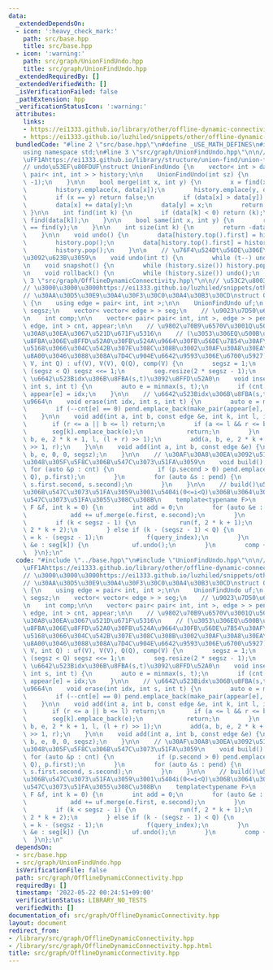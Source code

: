 ```yaml
---
data:
  _extendedDependsOn:
  - icon: ':heavy_check_mark:'
    path: src/base.hpp
    title: src/base.hpp
  - icon: ':warning:'
    path: src/graph/UnionFindUndo.hpp
    title: src/graph/UnionFindUndo.hpp
  _extendedRequiredBy: []
  _extendedVerifiedWith: []
  _isVerificationFailed: false
  _pathExtension: hpp
  _verificationStatusIcon: ':warning:'
  attributes:
    links:
    - https://ei1333.github.io/library/other/offline-dynamic-connectivity.cpp
    - https://ei1333.github.io/luzhiled/snippets/other/offline-dynamic-connectivity.html
  bundledCode: "#line 2 \"src/base.hpp\"\n#define _USE_MATH_DEFINES\n#include <bits/stdc++.h>\n\
    using namespace std;\n#line 3 \"src/graph/UnionFindUndo.hpp\"\n\n// \u53C2\u8003\
    \uFF1Ahttps://ei1333.github.io/library/structure/union-find/union-find-undo.cpp\n\
    // undo\u53EF\u80FDUF\nstruct UnionFindUndo {\n    vector< int > data;\n    stack<\
    \ pair< int, int > > history;\n\n    UnionFindUndo(int sz) {\n        data.assign(sz,\
    \ -1);\n    }\n\n    bool merge(int x, int y) {\n        x = find(x), y = find(y);\n\
    \        history.emplace(x, data[x]);\n        history.emplace(y, data[y]);\n\
    \        if (x == y) return false;\n        if (data[x] > data[y]) swap(x, y);\n\
    \        data[x] += data[y];\n        data[y] = x;\n        return true;\n   \
    \ }\n\n    int find(int k) {\n        if (data[k] < 0) return (k);\n        return\
    \ find(data[k]);\n    }\n\n    bool same(int x, int y) {\n        return find(x)\
    \ == find(y);\n    }\n\n    int size(int k) {\n        return -data[find(k)];\n\
    \    }\n\n    void undo() {\n        data[history.top().first] = history.top().second;\n\
    \        history.pop();\n        data[history.top().first] = history.top().second;\n\
    \        history.pop();\n    }\n\n    // \u76F4\u524Dt\u56DE\u306E\u64CD\u4F5C\
    \u3092\u623B\u3059\n    void undo(int t) {\n        while (t--) undo();\n    }\n\
    \n    void snapshot() {\n        while (history.size()) history.pop();\n    }\n\
    \n    void rollback() {\n        while (history.size()) undo();\n    }\n};\n#line\
    \ 3 \"src/graph/OfflineDynamicConnectivity.hpp\"\n\n// \u53C2\u8003\uFF1Ahttps://ei1333.github.io/library/other/offline-dynamic-connectivity.cpp\n\
    // \u3000\u3000\u3000https://ei1333.github.io/luzhiled/snippets/other/offline-dynamic-connectivity.html\n\
    // \u30AA\u30D5\u30E9\u30A4\u30F3\u30C0\u30A4\u30B3\u30CD\nstruct OfflineDynamicConnectivity\
    \ {\n    using edge = pair< int, int >;\n\n    UnionFindUndo uf;\n    int V, Q,\
    \ segsz;\n    vector< vector< edge > > seg;\n    // \u9023\u7D50\u6210\u5206\u6570\
    \n    int comp;\n\n    vector< pair< pair< int, int >, edge > > pend;\n    map<\
    \ edge, int > cnt, appear;\n\n    // \u9802\u70B9\u6570V\u3001Q\u500B\u306E\u30AF\
    \u30A8\u30EA\u3067\u521D\u671F\u5316\n    // (\u3053\u306EQ\u500B\u306B\u306F\u3001\
    \u8FBA\u306E\u8FFD\u52A0\u30FB\u524A\u9664\u30FB\u56DE\u7B54\u30AF\u30A8\u30EA\
    \u5168\u3066\u304C\u542B\u307E\u308C\u308B\u3002\u30AF\u30A8\u30EA\u6570\u3068\
    \u8A00\u3046\u3088\u308A\u7D4C\u904E\u6642\u9593\u306E\u6700\u5927)\n    OfflineDynamicConnectivity(int\
    \ V, int Q) : uf(V), V(V), Q(Q), comp(V) {\n        segsz = 1;\n        while\
    \ (segsz < Q) segsz <<= 1;\n        seg.resize(2 * segsz - 1);\n    }\n\n    //\
    \ \u6642\u523Bidx\u306B\u8FBA(s,t)\u3092\u8FFD\u52A0\n    void insert(int idx,\
    \ int s, int t) {\n        auto e = minmax(s, t);\n        if (cnt[e]++ == 0)\
    \ appear[e] = idx;\n    }\n\n    // \u6642\u523Bidx\u306B\u8FBA(s,t)\u3092\u524A\
    \u9664\n    void erase(int idx, int s, int t) {\n        auto e = minmax(s, t);\n\
    \        if (--cnt[e] == 0) pend.emplace_back(make_pair(appear[e], idx), e);\n\
    \    }\n\n    void add(int a, int b, const edge &e, int k, int l, int r) {\n \
    \       if (r <= a || b <= l) return;\n        if (a <= l && r <= b) {\n     \
    \       seg[k].emplace_back(e);\n            return;\n        }\n        add(a,\
    \ b, e, 2 * k + 1, l, (l + r) >> 1);\n        add(a, b, e, 2 * k + 2, (l + r)\
    \ >> 1, r);\n    }\n\n    void add(int a, int b, const edge &e) {\n        add(a,\
    \ b, e, 0, 0, segsz);\n    }\n\n    // \u30AF\u30A8\u30EA\u3092\u5168\u3066\u4E0E\
    \u3048\u305F\u5F8C\u306B\u547C\u3073\u51FA\u3059\n    void build() {\n       \
    \ for (auto &p : cnt) {\n            if (p.second > 0) pend.emplace_back(make_pair(appear[p.first],\
    \ Q), p.first);\n        }\n        for (auto &s : pend) {\n            add(s.first.first,\
    \ s.first.second, s.second);\n        }\n    }\n\n    // build()\u5B9F\u884C\u5F8C\
    \u306B\u547C\u3073\u51FA\u3059\u3001\u5404i(0<=i<Q)\u306B\u3064\u3044\u3066f(i)\u304C\
    \u547C\u3073\u51FA\u3055\u308C\u308B\n    template<typename F>\n    void run(const\
    \ F &f, int k = 0) {\n        int add = 0;\n        for (auto &e : seg[k]) {\n\
    \            add += uf.merge(e.first, e.second);\n        }\n        comp -= add;\n\
    \        if (k < segsz - 1) {\n            run(f, 2 * k + 1);\n            run(f,\
    \ 2 * k + 2);\n        } else if (k - (segsz - 1) < Q) {\n            int query_index\
    \ = k - (segsz - 1);\n            f(query_index);\n        }\n        for (auto\
    \ &e : seg[k]) {\n            uf.undo();\n        }\n        comp += add;\n  \
    \  }\n};\n"
  code: "#include \"../base.hpp\"\n#include \"UnionFindUndo.hpp\"\n\n// \u53C2\u8003\
    \uFF1Ahttps://ei1333.github.io/library/other/offline-dynamic-connectivity.cpp\n\
    // \u3000\u3000\u3000https://ei1333.github.io/luzhiled/snippets/other/offline-dynamic-connectivity.html\n\
    // \u30AA\u30D5\u30E9\u30A4\u30F3\u30C0\u30A4\u30B3\u30CD\nstruct OfflineDynamicConnectivity\
    \ {\n    using edge = pair< int, int >;\n\n    UnionFindUndo uf;\n    int V, Q,\
    \ segsz;\n    vector< vector< edge > > seg;\n    // \u9023\u7D50\u6210\u5206\u6570\
    \n    int comp;\n\n    vector< pair< pair< int, int >, edge > > pend;\n    map<\
    \ edge, int > cnt, appear;\n\n    // \u9802\u70B9\u6570V\u3001Q\u500B\u306E\u30AF\
    \u30A8\u30EA\u3067\u521D\u671F\u5316\n    // (\u3053\u306EQ\u500B\u306B\u306F\u3001\
    \u8FBA\u306E\u8FFD\u52A0\u30FB\u524A\u9664\u30FB\u56DE\u7B54\u30AF\u30A8\u30EA\
    \u5168\u3066\u304C\u542B\u307E\u308C\u308B\u3002\u30AF\u30A8\u30EA\u6570\u3068\
    \u8A00\u3046\u3088\u308A\u7D4C\u904E\u6642\u9593\u306E\u6700\u5927)\n    OfflineDynamicConnectivity(int\
    \ V, int Q) : uf(V), V(V), Q(Q), comp(V) {\n        segsz = 1;\n        while\
    \ (segsz < Q) segsz <<= 1;\n        seg.resize(2 * segsz - 1);\n    }\n\n    //\
    \ \u6642\u523Bidx\u306B\u8FBA(s,t)\u3092\u8FFD\u52A0\n    void insert(int idx,\
    \ int s, int t) {\n        auto e = minmax(s, t);\n        if (cnt[e]++ == 0)\
    \ appear[e] = idx;\n    }\n\n    // \u6642\u523Bidx\u306B\u8FBA(s,t)\u3092\u524A\
    \u9664\n    void erase(int idx, int s, int t) {\n        auto e = minmax(s, t);\n\
    \        if (--cnt[e] == 0) pend.emplace_back(make_pair(appear[e], idx), e);\n\
    \    }\n\n    void add(int a, int b, const edge &e, int k, int l, int r) {\n \
    \       if (r <= a || b <= l) return;\n        if (a <= l && r <= b) {\n     \
    \       seg[k].emplace_back(e);\n            return;\n        }\n        add(a,\
    \ b, e, 2 * k + 1, l, (l + r) >> 1);\n        add(a, b, e, 2 * k + 2, (l + r)\
    \ >> 1, r);\n    }\n\n    void add(int a, int b, const edge &e) {\n        add(a,\
    \ b, e, 0, 0, segsz);\n    }\n\n    // \u30AF\u30A8\u30EA\u3092\u5168\u3066\u4E0E\
    \u3048\u305F\u5F8C\u306B\u547C\u3073\u51FA\u3059\n    void build() {\n       \
    \ for (auto &p : cnt) {\n            if (p.second > 0) pend.emplace_back(make_pair(appear[p.first],\
    \ Q), p.first);\n        }\n        for (auto &s : pend) {\n            add(s.first.first,\
    \ s.first.second, s.second);\n        }\n    }\n\n    // build()\u5B9F\u884C\u5F8C\
    \u306B\u547C\u3073\u51FA\u3059\u3001\u5404i(0<=i<Q)\u306B\u3064\u3044\u3066f(i)\u304C\
    \u547C\u3073\u51FA\u3055\u308C\u308B\n    template<typename F>\n    void run(const\
    \ F &f, int k = 0) {\n        int add = 0;\n        for (auto &e : seg[k]) {\n\
    \            add += uf.merge(e.first, e.second);\n        }\n        comp -= add;\n\
    \        if (k < segsz - 1) {\n            run(f, 2 * k + 1);\n            run(f,\
    \ 2 * k + 2);\n        } else if (k - (segsz - 1) < Q) {\n            int query_index\
    \ = k - (segsz - 1);\n            f(query_index);\n        }\n        for (auto\
    \ &e : seg[k]) {\n            uf.undo();\n        }\n        comp += add;\n  \
    \  }\n};\n"
  dependsOn:
  - src/base.hpp
  - src/graph/UnionFindUndo.hpp
  isVerificationFile: false
  path: src/graph/OfflineDynamicConnectivity.hpp
  requiredBy: []
  timestamp: '2022-05-22 00:24:51+09:00'
  verificationStatus: LIBRARY_NO_TESTS
  verifiedWith: []
documentation_of: src/graph/OfflineDynamicConnectivity.hpp
layout: document
redirect_from:
- /library/src/graph/OfflineDynamicConnectivity.hpp
- /library/src/graph/OfflineDynamicConnectivity.hpp.html
title: src/graph/OfflineDynamicConnectivity.hpp
---
```

